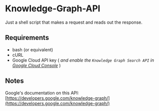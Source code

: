 # Knowledge-Graph-API

Just a shell script that makes a request and reads out the response. 

## Requirements

   - bash (or equivalent)
   - cURL
   - Google Cloud API key ( *and enable the `Knowledge Graph Search API` in [Google Cloud Console](https://console.cloud.google.com/apis/dashboard)* )
   
## Notes

Google's documentation on this API: [https://developers.google.com/knowledge-graph/](https://developers.google.com/knowledge-graph/)

